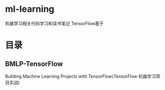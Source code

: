 # ml-learning
机器学习相关代码学习和读书笔记
TensorFlow基于

# 目录
## BMLP-TensorFlow
Building Machine Learning Projects with TensorFlow(TensorFlow 机器学习项目实战)
